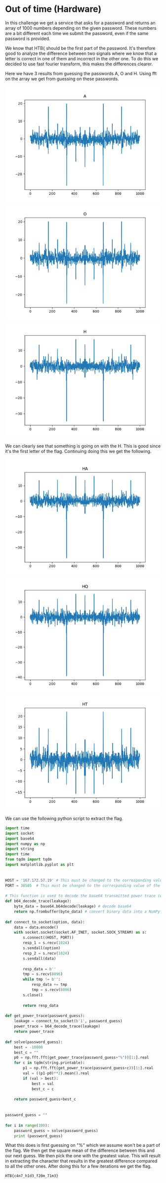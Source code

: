 # Out of time (Hardware)

In this challenge we get a service that asks for a password and returns an array of 1000 numbers depending on the given password. These numbers are a bit different each time we submit the password, even if the same password is provided. 

We know that HTB{ should be the first part of the password. It's therefore good to analyze the difference between two signals where we know that a letter is correct in one of them and incorrect in the other one. To do this we decided to use fast fourier transform, this makes the differences clearer. 

Here we have 3 results from guessing the passwords A, O and H. Using fft on the array we get from guessing on these passwords. 

![](images/A_fft.png)
![](images/O_fft.png)
![](images/H_fft.png)

We can clearly see that something is going on with the H. This is good since it's the first letter of the flag. Continuing doing this we get the following.

![](images/HA_fft.png)
![](images/HQ_fft.png)
![](images/HT_fft.png)

We can use the following python script to extract the flag. 

```python
import time
import socket
import base64
import numpy as np
import string
import time
from tqdm import tqdm
import matplotlib.pyplot as plt


HOST = '167.172.57.19' # This must be changed to the corresponding value of the live instance
PORT = 30585  # This must be changed to the corresponding value of the live instance

# This function is used to decode the base64 transmitted power trace (which is a NumPy array)
def b64_decode_trace(leakage):
	byte_data = base64.b64decode(leakage) # decode base64
	return np.frombuffer(byte_data) # convert binary data into a NumPy array

def connect_to_socket(option, data):
	data = data.encode()
	with socket.socket(socket.AF_INET, socket.SOCK_STREAM) as s:
		s.connect((HOST, PORT))
		resp_1 = s.recv(1024)
		s.sendall(option) 	
		resp_2 = s.recv(1024)
		s.sendall(data) 

		resp_data = b''
		tmp = s.recv(8096)
		while tmp != b'':
			resp_data += tmp
			tmp = s.recv(8096)
		s.close()

		return resp_data

def get_power_trace(password_guess):
	leakage = connect_to_socket(b'1', password_guess)
	power_trace = b64_decode_trace(leakage)
	return power_trace

def solve(password_guess):
	best = -10000
	best_c = ""
	p0 = np.fft.fft(get_power_trace(password_guess+"%"))[1:].real
	for c in tqdm(string.printable):
		p1 = np.fft.fft(get_power_trace(password_guess+c))[1:].real
		val = ((p1-p0)**2).mean().real
		if (val > best):
			best = val
			best_c = c

	return password_guess+best_c


password_guess = ""

for i in range(100):
	password_guess = solve(password_guess)
	print (password_guess)
```

What this does is first guessing on "%" which we assume won't be a part of the flag. We then get the square mean of the difference between this and our next guess. We then pick the one with the greatest value. This will result in extracting the character that results in the greatest difference compared to all the other ones. After doing this for a few iterations we get the flag.

```
HTB{c4n7_h1d3_f20m_71m3} 
```
